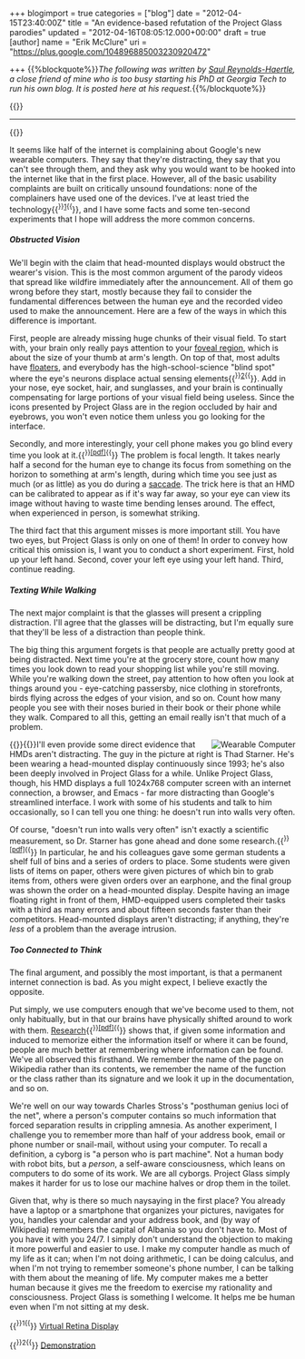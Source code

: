 +++
blogimport = true
categories = ["blog"]
date = "2012-04-15T23:40:00Z"
title = "An evidence-based refutation of the Project Glass parodies"
updated = "2012-04-16T08:05:12.000+00:00"
draft = true
[author]
name = "Erik McClure"
uri = "https://plus.google.com/104896885003230920472"

+++
{{%blockquote%}}*The following was written by [Saul Reynolds-Haertle](https://twitter.com/#!/saulrh), a close friend of mine who is too busy starting his PhD at Georgia Tech to run his own blog. It is posted here at his request.*{{%/blockquote%}}

{{<html>}}<hr/>{{</html>}}

It seems like half of the internet is complaining about Google's new wearable computers. They say that they're distracting, they say that you can't see through them, and they ask why you would want to be hooked into the internet like that in the first place. However, all of the basic usability complaints are built on critically unsound foundations: none of the complainers have used one of the devices. I've at least tried the technology{{<sup>}}<a href="#f1">1</a>{{</sup>}}, and I have some facts and some ten-second experiments that I hope will address the more common concerns.

##### Obstructed Vision

We'll begin with the claim that head-mounted displays would obstruct the wearer's vision. This is the most common argument of the parody videos that spread like wildfire immediately after the announcement. All of them go wrong before they start, mostly because they fail to consider the fundamental differences between the human eye and the recorded video used to make the announcement. Here are a few of the ways in which this difference is important.

First, people are already missing huge chunks of their visual field. To start with, your brain only really pays attention to your [foveal region](http://en.wikipedia.org/wiki/Fovea), which is about the size of your thumb at arm's length. On top of that, most adults have [floaters](http://en.wikipedia.org/wiki/Floater), and everybody has the high-school-science "blind spot" where the eye's neurons displace actual sensing elements{{<sup>}}<a href="#f2">2</a>{{</sup>}}. Add in your nose, eye socket, hair, and sunglasses, and your brain is continually compensating for large portions of your visual field being useless. Since the icons presented by Project Glass are in the region occluded by hair and eyebrows, you won't even notice them unless you go looking for the interface.

Secondly, and more interestingly, your cell phone makes you go blind every time you look at it.{{<sup>}}<a href="http://jp.physoc.org/content/151/2/285.full.pdf">[pdf]</a>{{</sup>}} The problem is focal length. It takes nearly half a second for the human eye to change its focus from something on the horizon to something at arm's length, during which time you see just as much (or as little) as you do during a [saccade](http://en.wikipedia.org/wiki/Saccadic_masking). The trick here is that an HMD can be calibrated to appear as if it's way far away, so your eye can view its image without having to waste time bending lenses around. The effect, when experienced in person, is somewhat striking.

The third fact that this argument misses is more important still. You have two eyes, but Project Glass is only on one of them!  In order to convey how critical this omission is, I want you to conduct a short experiment. First, hold up your left hand. Second, cover your left eye using your left hand. Third, continue reading.

##### Texting While Walking

The next major complaint is that the glasses will present a crippling distraction. I'll agree that the glasses will be distracting, but I'm equally sure that they'll be less of a distraction than people think.

The big thing this argument forgets is that people are actually pretty good at being distracted. Next time you're at the grocery store, count how many times you look down to read your shopping list while you're still moving. While you're walking down the street, pay attention to how often you look at things around you - eye-catching passersby, nice clothing in storefronts, birds flying across the edges of your vision, and so on. Count how many people you see with their noses buried in their book or their phone while they walk. Compared to all this, getting an email really isn't that much of a problem.

{{<html>}}<a href="http://www.sciencephoto.com/image/349511/530wm/T4200406-Wearable_computer-SPL.jpg"><img style="float:right;" src="http://img337.imageshack.us/img337/9452/t4200406wearablecompute.th.jpg" title="Thed Starner" alt="Wearable Computer"/></a>{{</html>}}I'll even provide some direct evidence that HMDs aren't distracting. The guy in the picture at right is Thad Starner. He's been wearing a head-mounted display continuously since 1993; he's also been deeply involved in Project Glass for a while. Unlike Project Glass, though, his HMD displays a full 1024x768 computer screen with an internet connection, a browser, and Emacs - far more distracting than Google's streamlined interface. I work with some of his students and talk to him occasionally, so I can tell you one thing: he doesn't run into walls very often.

Of course, "doesn't run into walls very often" isn't exactly a scientific measurement, so Dr. Starner has gone ahead and done some research.{{<sup>}}<a href="http://dmrussell.net/CHI2010/docs/p1695.pdf">[pdf]</a>{{</sup>}} In particular, he and his colleagues gave some german students a shelf full of bins and a series of orders to place. Some students were given lists of items on paper, others were given pictures of which bin to grab items from, others were given orders over an earphone, and the final group was shown the order on a head-mounted display. Despite having an image floating right in front of them, HMD-equipped users completed their tasks with a third as many errors and about fifteen seconds faster than their competitors. Head-mounted displays aren't distracting; if anything, they're *less* of a problem than the average intrusion.

##### Too Connected to Think

The final argument, and possibly the most important, is that a permanent internet connection is bad. As you might expect, I believe exactly the opposite.

Put simply, we use computers enough that we've become used to them, not only habitually, but in that our brains have physically shifted around to work with them. [Research](http://www.sciencemag.org/content/333/6043/776.short){{<sup>}}<a href="http://www.uvm.edu/~cmplxsys/newsevents/pdfs/2011/google-effects-on-memory.pdf">[pdf]</a>{{</sup>}} shows that, if given some information and induced to memorize either the information itself or where it can be found, people are much better at remembering where information can be found. We've all observed this firsthand. We remember the name of the page on Wikipedia rather than its contents, we remember the name of the function or the class rather than its signature and we look it up in the documentation, and so on.

We're well on our way towards Charles Stross's "posthuman genius loci of the net", where a person's computer contains so much information that forced separation results in crippling amnesia. As another experiment, I challenge you to remember more than half of your address book, email or phone number or snail-mail, without using your computer. To recall a definition, a cyborg is "a person who is part machine". Not a human body with robot bits, but a _person_, a self-aware consciousness, which leans on computers to do some of its work. We are all cyborgs. Project Glass simply makes it harder for us to lose our machine halves or drop them in the toilet.

Given that, why is there so much naysaying in the first place? You already have a laptop or a smartphone that organizes your pictures, navigates for you, handles your calendar and your address book, and (by way of Wikipedia) remembers the capital of Albania so you don't have to. Most of you have it with you 24/7. I simply don't understand the objection to making it more powerful and easier to use. I make my computer handle as much of my life as it can; when I'm not doing arithmetic, I can be doing calculus, and when I'm not trying to remember someone's phone number, I can be talking with them about the meaning of life. My computer makes me a better human because it gives me the freedom to exercise my rationality and consciousness. Project Glass is something I welcome. It helps me be human even when I'm not sitting at my desk.


{{<sup>}}<a name="f1">1</a>{{</sup>}} [Virtual Retina Display](http://en.wikipedia.org/wiki/Virtual_retinal_display)

{{<sup>}}<a name="f2">2</a>{{</sup>}} [Demonstration](http://www.vonrechenberg.ch/blindspots.html)
